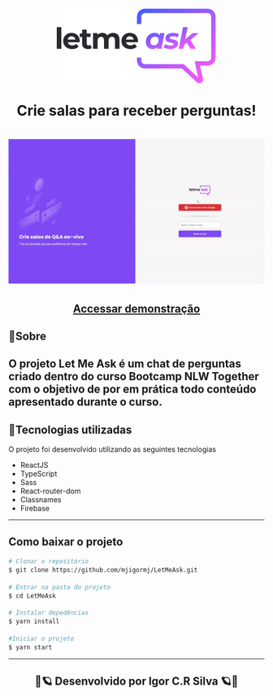  <h1 align="center">
    <img src="./src/assets/images/logo.svg">  
    <p>Crie salas para receber perguntas!</p>
</h1>                           

 <h1 align="center">
    <img src="./public/GifGit.gif">  
</h1>     

<h2 align="center">
    <a href="https://letmeask-a2c60.web.app/">Accessar demonstração</a>
</h2>


## 📜Sobre

O projeto **Let Me Ask** é um chat de perguntas criado dentro do curso **Bootcamp NLW Together** com o objetivo de por em prática todo conteúdo apresentado durante o curso.
---
## 🚀Tecnologias utilizadas

O projeto foi desenvolvido utilizando as seguintes tecnologias

- ReactJS
- TypeScript
- Sass
- React-router-dom
- Classnames
- Firebase

---
## Como baixar o projeto

```bash
# Clonar o repositório
$ git clone https://github.com/mjigormj/LetMeAsk.git

# Entrar na pasta do projeto
$ cd LetMeAsk

# Instalar depedências
$ yarn install

#Iniciar o projeto
$ yarn start

```
---
<h2 align="center"> 🌌🪐 Desenvolvido por Igor C.R Silva 🪐🌌 </h2>